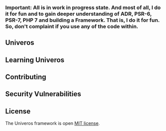 ### Important: All is in work in progress state. And most of all, I do it for fun and to gain deeper understanding of ADR, PSR-6, PSR-7,  PHP 7 and building a Framework. That is, I do it for fun. So, don't complaint if you use any of the code within. 

## Univeros

## Learning Univeros

## Contributing

## Security Vulnerabilities

## License

The Univeros framework is open [MIT license](http://opensource.org/licenses/MIT).
